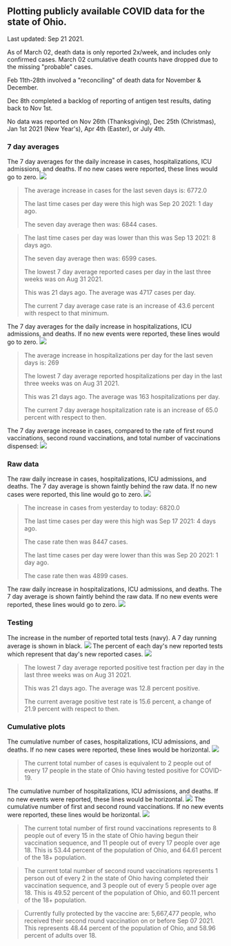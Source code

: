 ## Plotting publicly available COVID data for the state of Ohio. 

Last updated: Sep 21 2021. 

As of March 02, death data is only reported 2x/week, and includes only confirmed cases. March 02 cumulative death counts have dropped due to the missing "probable" cases.

Feb 11th-28th involved a "reconciling" of death data for November & December.

Dec 8th completed a backlog of reporting of antigen test results, dating back to Nov 1st.

No data was reported on Nov 26th (Thanksgiving), Dec 25th (Christmas), Jan 1st 2021 (New Year's), Apr 4th (Easter), or July 4th.
### 7 day averages
The 7 day averages for the daily increase in cases, hospitalizations, ICU admissions, and deaths. If no new cases were reported, these lines would go to zero.
![](7dayaverage_cases.png)

>The average increase in cases for the last seven days is: 6772.0
>
>The last time cases per day were this high was Sep 20 2021: 1 day ago.
>
>The seven day average then was: 6844 cases.

>
>The last time cases per day was lower than this was Sep 13 2021: 8 days ago.
>
>The seven day average then was: 6599 cases.
>
>The lowest 7 day average reported cases per day in the last three weeks was on Aug 31 2021.
>
>This was 21 days ago. The average was 4717 cases per day.
>
>The current 7 day average case rate is an increase of 43.6 percent with respect to that minimum.

The 7 day averages for the daily increase in hospitalizations, ICU admissions, and deaths. If no new events were reported, these lines would go to zero.
![](7dayaverage_hospital.png)

>The average increase in hospitalizations per day for the last seven days is: 269
>
>The lowest 7 day average reported hospitalizations per day in the last three weeks was on Aug 31 2021.
>
>This was 21 days ago. The average was 163 hospitalizations per day.
>
>The current 7 day average hospitalization rate is an increase of 65.0 percent with respect to then.

The 7 day average increase in cases, compared to the rate of first round vaccinations, second round vaccinations, and total number of vaccinations dispensed:
![](DailyVaccinationsCases.png)

### Raw data
The raw daily increase in cases, hospitalizations, ICU admissions, and deaths. The 7 day average is shown faintly behind the raw data. If no new cases were reported, this line would go to zero.
![](DailyCases.png)

>The increase in cases from yesterday to today: 6820.0 
>
>The last time cases per day were this high was Sep 17 2021: 4 days ago. 
>
>The case rate then was 8447 cases.
>
>The last time cases per day were lower than this was Sep 20 2021: 1 day ago. 
>
>The case rate then was 4899 cases.

The raw daily increase in hospitalizations, ICU admissions, and deaths. The 7 day average is shown faintly behind the raw data. If no new events were reported, these lines would go to zero.
![](DailyHospitalizations.png)

### Testing

The increase in the number of reported total tests (navy). A 7 day running average is shown in black.
![](DailyTests.png)
The percent of each day's new reported tests which represent that day's new reported cases.
![](percentpositive_tests.png)

>The lowest 7 day average reported positive test fraction per day in the last three weeks was on Aug 31 2021.
>
>This was 21 days ago. The average was 12.8 percent positive. 
>
>The current average positive test rate is 15.6 percent, a change of 21.9 percent with respect to then. 

### Cumulative plots
The cumulative number of cases, hospitalizations, ICU admissions, and deaths. If no new cases were reported, these lines would be horizontal.
![](Cases.png)

>The current total number of cases is equivalent to 2 people out of every 17 people in the state of Ohio having tested positive for COVID-19.

The cumulative number of hospitalizations, ICU admissions, and deaths. If no new events were reported, these lines would be horizontal.
![](Hospitalizations.png)
The cumulative number of first and second round vaccinations. If no new events were reported, these lines would be horizontal.
![](Vaccinations.png)

>The current total number of first round vaccinations represents to 8 people out of every 15 in the state of Ohio having begun their vaccination sequence, and 11 people out of every 17 people over age 18.
 >This is 53.44 percent of the population of Ohio, and 64.61 percent of the 18+ population.

>The current total number of second round vaccinations represents 1 person out of every 2 in the state of Ohio having completed their vaccination sequence, and 3 people out of every 5 people over age 18. 
>This is 49.52 percent of the population of Ohio, and 60.11 percent of the 18+ population.

>Currently fully protected by the vaccine are: 5,667,477 people, who received their second round vaccination on or before Sep 07 2021.
>This represents 48.44 percent of the population of Ohio, and 58.96 percent of adults over 18.

